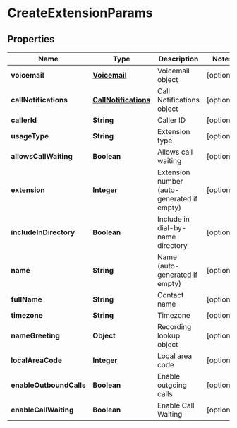 
# CreateExtensionParams

## Properties
Name | Type | Description | Notes
------------ | ------------- | ------------- | -------------
**voicemail** | [**Voicemail**](Voicemail.md) | Voicemail object |  [optional]
**callNotifications** | [**CallNotifications**](CallNotifications.md) | Call Notifications object |  [optional]
**callerId** | **String** | Caller ID |  [optional]
**usageType** | **String** | Extension type |  [optional]
**allowsCallWaiting** | **Boolean** | Allows call waiting |  [optional]
**extension** | **Integer** | Extension number (auto-generated if empty) |  [optional]
**includeInDirectory** | **Boolean** | Include in dial-by-name directory |  [optional]
**name** | **String** | Name (auto-generated if empty) |  [optional]
**fullName** | **String** | Contact name |  [optional]
**timezone** | **String** | Timezone |  [optional]
**nameGreeting** | **Object** | Recording lookup object |  [optional]
**localAreaCode** | **Integer** | Local area code |  [optional]
**enableOutboundCalls** | **Boolean** | Enable outgoing calls |  [optional]
**enableCallWaiting** | **Boolean** | Enable Call Waiting |  [optional]



